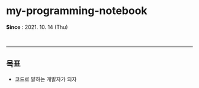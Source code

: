 # my-programming-notebook
**Since** : 2021. 10. 14 (Thu)

<br>

----

## 목표

  * 코드로 말하는 개발자가 되자
  
  
